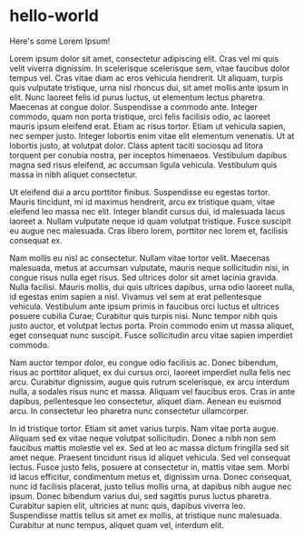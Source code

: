 # hello-world
Here's some Lorem Ipsum!

Lorem ipsum dolor sit amet, consectetur adipiscing elit. Cras vel mi quis velit viverra dignissim. In scelerisque scelerisque sem, vitae faucibus dolor tempus vel. Cras vitae diam ac eros vehicula hendrerit. Ut aliquam, turpis quis vulputate tristique, urna nisl rhoncus dui, sit amet mollis ante ipsum in elit. Nunc laoreet felis id purus luctus, ut elementum lectus pharetra. Maecenas at congue dolor. Suspendisse a commodo ante. Integer commodo, quam non porta tristique, orci felis facilisis odio, ac laoreet mauris ipsum eleifend erat. Etiam ac risus tortor. Etiam ut vehicula sapien, nec semper justo. Integer lobortis enim vitae elit elementum venenatis. Ut at lobortis justo, at volutpat dolor. Class aptent taciti sociosqu ad litora torquent per conubia nostra, per inceptos himenaeos. Vestibulum dapibus magna sed risus eleifend, ac accumsan ligula vehicula. Vestibulum quis massa in nibh aliquet consectetur.

Ut eleifend dui a arcu porttitor finibus. Suspendisse eu egestas tortor. Mauris tincidunt, mi id maximus hendrerit, arcu ex tristique quam, vitae eleifend leo massa nec elit. Integer blandit cursus dui, id malesuada lacus laoreet a. Nullam vulputate neque id quam volutpat tristique. Fusce suscipit eu augue nec malesuada. Cras libero lorem, porttitor nec lorem et, facilisis consequat ex.

Nam mollis eu nisl ac consectetur. Nullam vitae tortor velit. Maecenas malesuada, metus at accumsan vulputate, mauris neque sollicitudin nisi, in congue risus nulla eget risus. Sed ultrices dolor sit amet lacinia gravida. Nulla facilisi. Mauris mollis, dui quis ultrices dapibus, urna odio laoreet nulla, id egestas enim sapien a nisl. Vivamus vel sem at erat pellentesque vehicula. Vestibulum ante ipsum primis in faucibus orci luctus et ultrices posuere cubilia Curae; Curabitur quis turpis nisi. Nunc tempor nibh quis justo auctor, et volutpat lectus porta. Proin commodo enim ut massa aliquet, eget consequat nunc suscipit. Fusce sollicitudin arcu vitae sapien imperdiet commodo.

Nam auctor tempor dolor, eu congue odio facilisis ac. Donec bibendum, risus ac porttitor aliquet, ex dui cursus orci, laoreet imperdiet nulla felis nec arcu. Curabitur dignissim, augue quis rutrum scelerisque, ex arcu interdum nulla, a sodales risus nunc et massa. Aliquam vel faucibus eros. Cras in ante dapibus, pellentesque leo consectetur, aliquet diam. Aenean eu euismod arcu. In consectetur leo pharetra nunc consectetur ullamcorper.

In id tristique tortor. Etiam sit amet varius turpis. Nam vitae porta augue. Aliquam sed ex vitae neque volutpat sollicitudin. Donec a nibh non sem faucibus mattis molestie vel ex. Sed at leo ac massa dictum fringilla sed sit amet neque. Praesent tincidunt risus id aliquet vehicula. Sed vel consequat lectus. Fusce justo felis, posuere at consectetur in, mattis vitae sem. Morbi id lacus efficitur, condimentum metus et, dignissim urna. Donec consequat, nunc id facilisis placerat, justo tellus mollis urna, at dapibus nibh augue nec ipsum. Donec bibendum varius dui, sed sagittis purus luctus pharetra. Curabitur sapien elit, ultricies at nunc quis, dapibus viverra leo. Suspendisse mattis tellus sit amet ex mollis, at tristique nunc malesuada. Curabitur at nunc tempus, aliquet quam vel, interdum elit.
